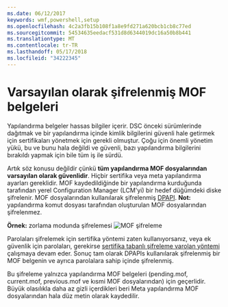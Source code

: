 ```yaml
---
ms.date: 06/12/2017
keywords: wmf,powershell,setup
ms.openlocfilehash: 4c2a3fb15b108f1a8e9fd271a620bcb1cb8c77ed
ms.sourcegitcommit: 54534635eedacf531d8d6344019dc16a50b8b441
ms.translationtype: MT
ms.contentlocale: tr-TR
ms.lasthandoff: 05/17/2018
ms.locfileid: "34222345"
---
```

# <a name="mof-documents-are-encrypted-by-default"></a>Varsayılan olarak şifrelenmiş MOF belgeleri

Yapılandırma belgeler hassas bilgiler içerir. DSC önceki sürümlerinde dağıtmak ve bir yapılandırma içinde kimlik bilgilerini güvenli hale getirmek için sertifikaları yönetmek için gerekli olmuştur. Çoğu için önemli yönetim yükü, bu ve bunu hala değildi ve güvenli, bazı yapılandırma bilgilerini bırakıldı yapmak için bile tüm iş ile sürdü.

Artık söz konusu değildir çünkü **tüm yapılandırma MOF dosyalarından varsayılan olarak güvenlidir**. Hiçbir sertifika veya meta yapılandırma ayarları gereklidir. MOF kaydedildiğinde bir yapılandırma kurduğunda tarafından yerel Configuration Manager (LCM'yi) bir hedef düğümdeki diske şifrelenir. MOF dosyalarından kullanılarak şifrelenmiş [DPAPI](https://msdn.microsoft.com/library/ms995355.aspx). **Not:** yapılandırma komut dosyası tarafından oluşturulan MOF dosyalarından şifrelenmez.

**Örnek:** zorlama modunda şifrelemesi ![MOF şifreleme](../images/MOF_Encryption.jpg)

Parolaları şifrelemek için sertifika yöntemi zaten kullanıyorsanız, veya ek güvenlik için parolaları, gerekirse [sertifika tabanlı şifreleme varolan yöntemi](https://msdn.microsoft.com/powershell/dsc/securemof) çalışmaya devam eder. Sonuç tam olarak DPAPIs kullanılarak şifrelenmiş bir MOF belgenin ve ayrıca parolalara sahip içinde şifrelenmiş.

Bu şifreleme yalnızca yapılandırma MOF belgeleri (pending.mof, current.mof, previous.mof ve kısmi MOF dosyalarından) için geçerlidir. Büyük olasılıkla daha az gizli içerdikleri beri Meta yapılandırma MOF dosyalarından hala düz metin olarak kaydedilir.
